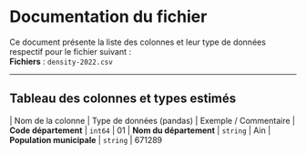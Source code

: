 # Documentation du fichier

Ce document présente la liste des colonnes et leur type de données respectif pour le fichier suivant :  
**Fichiers** : `density-2022.csv`

---

## Tableau des colonnes et types estimés

| Nom de la colonne             | Type de données (pandas) | Exemple / Commentaire
| **Code département**          | `int64`                  | 01
| **Nom du département**        | `string`                 | Ain
| **Population municipale**     | `string`                 | 671289